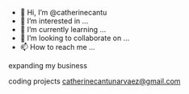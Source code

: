 - 👋 Hi, I’m @catherinecantu
- 👀 I’m interested in ...
- 🌱 I’m currently learning ...
- 💞️ I’m looking to collaborate on ...
- 📫 How to reach me ...

<!---
catherinecantu/catherinecantu is a ✨ special ✨ repository because its `README.md` (this file) appears on your GitHub profile.
You can click the Preview link to take a look at your changes.
---> expanding my business
coding
projects
catherinecantunarvaez@gmail.com
